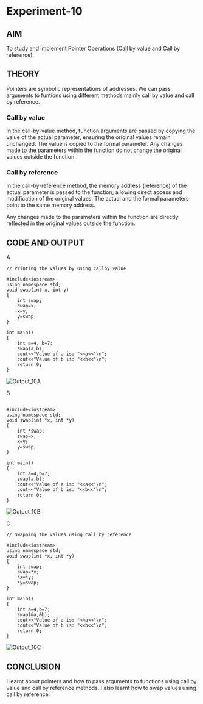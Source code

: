 # Experiment-10
## AIM
To study and implement Pointer Operations (Call by value and Call by reference).
## THEORY
Pointers are symbolic representations of addresses.
We can pass arguments to funtions using different methods mainly call by value and call by reference.

### Call by value
In the call-by-value method, function arguments are passed by copying the value of the actual parameter, ensuring the original values remain unchanged.
The value is copied to the formal parameter.
Any changes made to the parameters within the function do not change the original values outside the function.

### Call by reference
In the call-by-reference method, the memory address (reference) of the actual parameter is passed to the function, allowing direct access and modification of the original values.
The actual and the formal parameters point to the same memory address.

Any changes made to the parameters within the function are directly reflected in the original values outside the function.
## CODE AND OUTPUT
A
```
// Printing the values by using callby value 

#include<iostream> 
using namespace std; 
void swap(int x, int y) 
{
    int swap;
    swap=x;
    x=y;
    y=swap;
}

int main() 
{
    int a=4, b=7;
    swap(a,b);
    cout<<"Value of a is: "<<a<<"\n";
    cout<<"Value of b is: "<<b<<"\n";
    return 0;
}
```
![Output_10A](https://github.com/user-attachments/assets/e4d4ca93-8caa-4a4c-8c7a-562335b08f1f)

B
```// Swapping the values 

#include<iostream> 
using namespace std; 
void swap(int *x, int *y) 
{
    int *swap;
    swap=x;
    x=y;
    y=swap;
}

int main() 
{
    int a=4,b=7;
    swap(a,b);
    cout<<"Value of a is: "<<a<<"\n";
    cout<<"Value of b is: "<<b<<"\n";
    return 0;
}
```
![Output_10B](https://github.com/user-attachments/assets/c7d63862-3955-4884-95a8-eda93f2ba60d)

C
```
// Swapping the values using call by reference  

#include<iostream> 
using namespace std; 
void swap(int *x, int *y) 
{
    int swap;
    swap=*x;
    *x=*y;
    *y=swap;
}

int main() 
{
    int a=4,b=7;
    swap(&a,&b);
    cout<<"Value of a is: "<<a<<"\n";
    cout<<"Value of b is: "<<b<<"\n";
    return 0;
}
```
![Output_10C ](https://github.com/user-attachments/assets/a6c2af15-d112-4703-80f3-8e5ca87179fe)
## CONCLUSION
I learnt about pointers and how to pass arguments to functions using call by value and call by reference methods. I also learnt how to swap values using call by reference.
